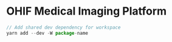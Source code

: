 # OHIF Medical Imaging Platform

```js
// Add shared dev dependency for workspace
yarn add --dev -W package-name
```
